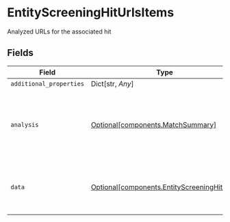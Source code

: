 # EntityScreeningHitUrlsItems

Analyzed URLs for the associated hit


## Fields

| Field                                                                                        | Type                                                                                         | Required                                                                                     | Description                                                                                  |
| -------------------------------------------------------------------------------------------- | -------------------------------------------------------------------------------------------- | -------------------------------------------------------------------------------------------- | -------------------------------------------------------------------------------------------- |
| `additional_properties`                                                                      | Dict[str, *Any*]                                                                             | :heavy_minus_sign:                                                                           | N/A                                                                                          |
| `analysis`                                                                                   | [Optional[components.MatchSummary]](../../models/shared/matchsummary.md)                     | :heavy_minus_sign:                                                                           | Summary object reflecting the match result of the associated data                            |
| `data`                                                                                       | [Optional[components.EntityScreeningHitUrls]](../../models/shared/entityscreeninghiturls.md) | :heavy_minus_sign:                                                                           | URLs associated with the entity screening hit                                                |